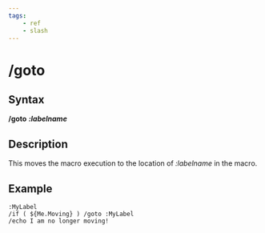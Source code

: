 ```yaml
---
tags:
    - ref
    - slash
---
```

# /goto

## Syntax

**/goto** _**:labelname**_

## Description

This moves the macro execution to the location of _:labelname_ in the macro.

## Example

```text
:MyLabel
/if ( ${Me.Moving} ) /goto :MyLabel
/echo I am no longer moving!
```

